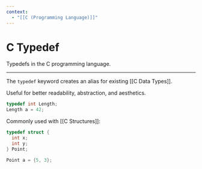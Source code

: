 ```yaml
---
context:
  - "[[C (Programming Language)]]"
---
```


# C Typedef

Typedefs in the C programming language.

---

The `typedef` keyword creates an alias for existing [[C Data Types]].

Useful for better readability, abstraction, and aesthetics.

```c
typedef int Length;
Length a = 42;
```

Commonly used with [[C Structures]]:

```c
typedef struct {
  int x;
  int y;
} Point;

Point a = {5, 3};
```
